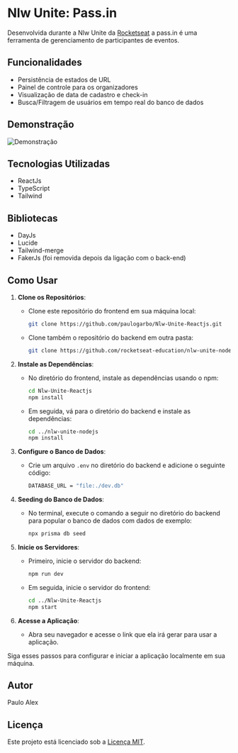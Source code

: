 # Nlw Unite: Pass.in
Desenvolvida durante a Nlw Unite da <a href="https://www.rocketseat.com.br/" target="_blank">Rocketseat</a> a pass.in é uma ferramenta de gerenciamento de participantes de eventos.

## Funcionalidades
- Persistência de estados de URL
- Painel de controle para os organizadores
- Visualização de data de cadastro e check-in 
- Busca/Filtragem de usuários em tempo real do banco de dados

## Demonstração
![Demonstração](./Preview/Pass-in.gif)

## Tecnologias Utilizadas
- ReactJs
- TypeScript
- Tailwind

## Bibliotecas
- DayJs
- Lucide
- Tailwind-merge
- FakerJs (foi removida depois da ligação com o back-end)

## Como Usar

1. **Clone os Repositórios**:
   - Clone este repositório do frontend em sua máquina local:
     ```bash
     git clone https://github.com/paulogarbo/Nlw-Unite-Reactjs.git
     ```
   - Clone também o repositório do backend em outra pasta:
     ```bash
     git clone https://github.com/rocketseat-education/nlw-unite-nodejs.git
     ```

2. **Instale as Dependências**:
   - No diretório do frontend, instale as dependências usando o npm:
     ```bash
     cd Nlw-Unite-Reactjs
     npm install
     ```
   - Em seguida, vá para o diretório do backend e instale as dependências:
     ```bash
     cd ../nlw-unite-nodejs
     npm install
     ```

3. **Configure o Banco de Dados**:
   - Crie um arquivo `.env` no diretório do backend e adicione o seguinte código:
     ```bash
     DATABASE_URL = "file:./dev.db"
     ```

4. **Seeding do Banco de Dados**:
   - No terminal, execute o comando a seguir no diretório do backend para popular o banco de dados com dados de exemplo:
     ```bash
     npx prisma db seed
     ```

5. **Inicie os Servidores**:
   - Primeiro, inicie o servidor do backend:
     ```bash
     npm run dev
     ```
   - Em seguida, inicie o servidor do frontend:
     ```bash
     cd ../Nlw-Unite-Reactjs
     npm start
     ```

6. **Acesse a Aplicação**:
   - Abra seu navegador e acesse o link que ela irá gerar para usar a aplicação.

Siga esses passos para configurar e iniciar a aplicação localmente em sua máquina.

## Autor

Paulo Alex 

## Licença

Este projeto está licenciado sob a [Licença MIT](LICENSE).
